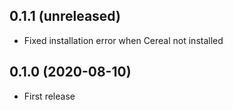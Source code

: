 ## 0.1.1 (unreleased)

- Fixed installation error when Cereal not installed

## 0.1.0 (2020-08-10)

- First release

